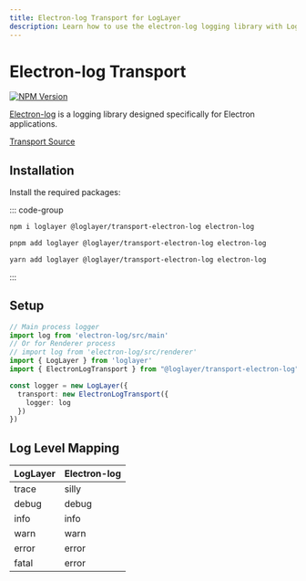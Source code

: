 ```yaml
---
title: Electron-log Transport for LogLayer
description: Learn how to use the electron-log logging library with LogLayer
---
```


# Electron-log Transport

[![NPM Version](https://img.shields.io/npm/v/%40loglayer%2Ftransport-electron-log)](https://www.npmjs.com/package/@loglayer/transport-electron-log)

[Electron-log](https://github.com/megahertz/electron-log) is a logging library designed specifically for Electron applications.

[Transport Source](https://github.com/loglayer/loglayer/tree/master/packages/transports/electron-log)

## Installation

Install the required packages:

::: code-group

```sh [npm]
npm i loglayer @loglayer/transport-electron-log electron-log
```

```sh [pnpm]
pnpm add loglayer @loglayer/transport-electron-log electron-log
```

```sh [yarn]
yarn add loglayer @loglayer/transport-electron-log electron-log
```

:::

## Setup

```typescript
// Main process logger
import log from 'electron-log/src/main'
// Or for Renderer process
// import log from 'electron-log/src/renderer'
import { LogLayer } from 'loglayer'
import { ElectronLogTransport } from "@loglayer/transport-electron-log"

const logger = new LogLayer({
  transport: new ElectronLogTransport({
    logger: log
  })
})
```

## Log Level Mapping

| LogLayer | Electron-log |
|----------|--------------|
| trace    | silly       |
| debug    | debug       |
| info     | info        |
| warn     | warn        |
| error    | error       |
| fatal    | error       |
